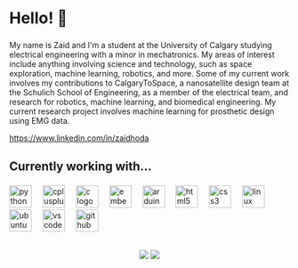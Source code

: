 <h1 align="left">Hello! 👋</h1>

###

My name is Zaid and I'm a student at the University of Calgary studying electrical engineering with a minor in mechatronics. My areas of interest include anything involving science and technology, such as space exploration, machine learning, robotics, and more. Some of my current work involves my contributions to CalgaryToSpace, a nanosatellite design team at the Schulich School of Engineering, as a member of the electrical team, and research for robotics, machine learning, and biomedical engineering. My current research project involves machine learning for prosthetic design using EMG data.

https://www.linkedin.com/in/zaidhoda

###

<h2 align="left">Currently working with...</h2>

###

<div align="left">
  <img src="https://cdn.jsdelivr.net/gh/devicons/devicon/icons/python/python-original.svg" height="40" alt="python logo"  />
  <img width="12" />
  <img src="https://cdn.jsdelivr.net/gh/devicons/devicon/icons/cplusplus/cplusplus-original.svg" height="40" alt="cplusplus logo"  />
  <img width="12" />
  <img src="https://cdn.jsdelivr.net/gh/devicons/devicon/icons/c/c-original.svg" height="40" alt="c logo"  />
  <img width="12" />
  <img src="https://cdn.jsdelivr.net/gh/devicons/devicon/icons/embeddedc/embeddedc-original.svg" height="40" alt="embeddedc logo"  />
  <img width="12" />
  <img src="https://cdn.jsdelivr.net/gh/devicons/devicon/icons/arduino/arduino-original.svg" height="40" alt="arduino logo"  />
  <img width="12" />
  <img src="https://cdn.jsdelivr.net/gh/devicons/devicon/icons/html5/html5-original.svg" height="40" alt="html5 logo"  />
  <img width="12" />
  <img src="https://cdn.jsdelivr.net/gh/devicons/devicon/icons/css3/css3-original.svg" height="40" alt="css3 logo"  />
  <img width="12" />
  <img src="https://cdn.jsdelivr.net/gh/devicons/devicon/icons/linux/linux-original.svg" height="40" alt="linux logo"  />
  <img width="12" />
  <img src="https://cdn.jsdelivr.net/gh/devicons/devicon/icons/ubuntu/ubuntu-plain.svg" height="40" alt="ubuntu logo"  />
  <img width="12" />
  <img src="https://cdn.jsdelivr.net/gh/devicons/devicon/icons/vscode/vscode-original.svg" height="40" alt="vscode logo"  />
  <img width="12" />
  <img src="https://cdn.jsdelivr.net/gh/devicons/devicon/icons/github/github-original.svg" height="40" alt="github logo"  />
</div>

###

<h2 align="left"></h2>

###

<p align="center">
  <img src="https://github-readme-stats.vercel.app/api/top-langs?username=zzaid17&show_icons=true&locale=en&theme=shadow-blue&bg_color=00000000&text_color=00779A&hide_border=false&border_color=004490"/>
  <img src="https://github-readme-streak-stats.herokuapp.com/?user=zzaid17&theme=shadow_blue&hide_border=false"/>
</p>

